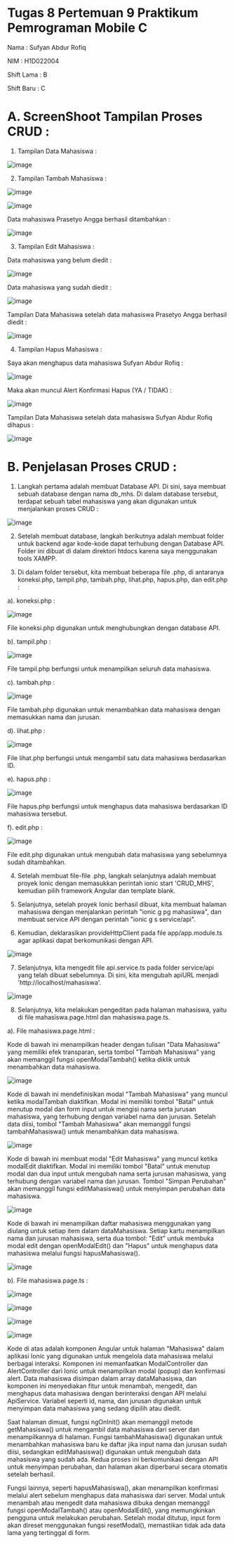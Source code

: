 # Tugas 8 Pertemuan 9 Praktikum Pemrograman Mobile C

Nama    : Sufyan Abdur Rofiq

NIM    : H1D022004

Shift Lama  : B

Shift Baru  : C

# A. ScreenShoot Tampilan Proses CRUD :

1. Tampilan Data Mahasiswa :

![image](https://github.com/user-attachments/assets/d424ebc4-5dea-420c-9a33-f736a1f1eb9c)

2. Tampilan Tambah Mahasiswa :

![image](https://github.com/user-attachments/assets/82e30a84-248e-4935-9dc7-ca896c32e5f1)

![image](https://github.com/user-attachments/assets/f7e92f76-5e15-4828-a772-8778fe291f44)

Data mahasiswa Prasetyo Angga berhasil ditambahkan :

![image](https://github.com/user-attachments/assets/ed1a3fe4-0ab8-4081-a975-552214ff1401)

3. Tampilan Edit Mahasiswa :

Data mahasiswa yang belum diedit :

![image](https://github.com/user-attachments/assets/2ea816f2-4fa8-44cb-ac49-468b9c5d8caa)

Data mahasiswa yang sudah diedit :

![image](https://github.com/user-attachments/assets/ebeaba82-cd8b-4d39-8d87-8753d6c6691d)

Tampilan Data Mahasiswa setelah data mahasiswa Prasetyo Angga berhasil diedit :

![image](https://github.com/user-attachments/assets/82169c70-8598-4c97-99d8-01d91f2ed5b4)

4. Tampilan Hapus Mahasiswa :

Saya akan menghapus data mahasiswa Sufyan Abdur Rofiq :

![image](https://github.com/user-attachments/assets/3f5d3761-adb7-4078-b3af-5f63c95e4ed8)

Maka akan muncul Alert Konfirmasi Hapus (YA / TIDAK) :

![image](https://github.com/user-attachments/assets/59a79b14-34bb-40bb-a776-604aa3fedbcf)

Tampilan Data Mahasiswa setelah data mahasiswa Sufyan Abdur Rofiq dihapus :

![image](https://github.com/user-attachments/assets/fabb65bb-2522-4b72-a528-647317ec4194)

# B. Penjelasan Proses CRUD :

1. Langkah pertama adalah membuat Database API. Di sini, saya membuat sebuah database dengan nama db_mhs. Di dalam database tersebut, terdapat sebuah tabel mahasiswa yang akan digunakan untuk menjalankan proses CRUD :

![image](https://github.com/user-attachments/assets/46dc90b3-5ca9-42e4-95a5-f18c6e31a92f)

2. Setelah membuat database, langkah berikutnya adalah membuat folder untuk backend agar kode-kode dapat terhubung dengan Database API. Folder ini dibuat di dalam direktori htdocs karena saya menggunakan tools XAMPP.

3. Di dalam folder tersebut, kita membuat beberapa file .php, di antaranya koneksi.php, tampil.php, tambah.php, lihat.php, hapus.php, dan edit.php :

a). koneksi.php :

![image](https://github.com/user-attachments/assets/09357f9f-7e34-463c-aa3e-62b4f4017d5d)

File koneksi.php digunakan untuk menghubungkan dengan database API.

b). tampil.php :

![image](https://github.com/user-attachments/assets/7b9a93c4-1067-49fb-844e-72ada1ceb2bb)

File tampil.php berfungsi untuk menampilkan seluruh data mahasiswa.

c). tambah.php :

![image](https://github.com/user-attachments/assets/0f2164c2-b867-48c8-85f1-66102b887096)

File tambah.php digunakan untuk menambahkan data mahasiswa dengan memasukkan nama dan jurusan.

d). lihat.php :

![image](https://github.com/user-attachments/assets/bdaa2dcc-34fc-438e-940d-393bd9812d72)

File lihat.php berfungsi untuk mengambil satu data mahasiswa berdasarkan ID.

e). hapus.php :

![image](https://github.com/user-attachments/assets/1073b9cb-3967-4c20-97a1-8d39e8ae7a51)

File hapus.php berfungsi untuk menghapus data mahasiswa berdasarkan ID mahasiswa tersebut.

f). edit.php :

![image](https://github.com/user-attachments/assets/7f3f75b1-b91c-4929-8298-6869d61d13c0)

File edit.php digunakan untuk mengubah data mahasiswa yang sebelumnya sudah ditambahkan.

4. Setelah membuat file-file .php, langkah selanjutnya adalah membuat proyek Ionic dengan memasukkan perintah ionic start 'CRUD_MHS', kemudian pilih framework Angular dan template blank.

5. Selanjutnya, setelah proyek Ionic berhasil dibuat, kita membuat halaman mahasiswa dengan menjalankan perintah "ionic g pg mahasiswa", dan membuat service API dengan perintah "ionic g s service/api".

6. Kemudian, deklarasikan provideHttpClient pada file app/app.module.ts agar aplikasi dapat berkomunikasi dengan API.

![image](https://github.com/user-attachments/assets/dd5ee95b-2523-481a-adae-beaad283aa41)

7. Selanjutnya, kita mengedit file api.service.ts pada folder service/api yang telah dibuat sebelumnya. Di sini, kita mengubah apiURL menjadi 'http://localhost/mahasiswa'.

![image](https://github.com/user-attachments/assets/6ca1764f-6bdc-4477-902d-32f70f7498b6)

8. Selanjutnya, kita melakukan pengeditan pada halaman mahasiswa, yaitu di file mahasiswa.page.html dan mahasiswa.page.ts.

a). File mahasiswa.page.html :

Kode di bawah ini menampilkan header dengan tulisan "Data Mahasiswa" yang memiliki efek transparan, serta tombol "Tambah Mahasiswa" yang akan memanggil fungsi openModalTambah() ketika diklik untuk menambahkan data mahasiswa.

![image](https://github.com/user-attachments/assets/7152234c-ce44-41ed-a92d-e2667ebacc3b)

Kode di bawah ini mendefinisikan modal "Tambah Mahasiswa" yang muncul ketika modalTambah diaktifkan. Modal ini memiliki tombol "Batal" untuk menutup modal dan form input untuk mengisi nama serta jurusan mahasiswa, yang terhubung dengan variabel nama dan jurusan. Setelah data diisi, tombol "Tambah Mahasiswa" akan memanggil fungsi tambahMahasiswa() untuk menambahkan data mahasiswa.

![image](https://github.com/user-attachments/assets/09c72dd3-aaef-4b76-8dd1-ef1fcb805fe1)

Kode di bawah ini membuat modal "Edit Mahasiswa" yang muncul ketika modalEdit diaktifkan. Modal ini memiliki tombol "Batal" untuk menutup modal dan dua input untuk mengubah nama serta jurusan mahasiswa, yang terhubung dengan variabel nama dan jurusan. Tombol "Simpan Perubahan" akan memanggil fungsi editMahasiswa() untuk menyimpan perubahan data mahasiswa.

![image](https://github.com/user-attachments/assets/67a65f78-1eb4-426d-9f4e-d868b203d5f1)

Kode di bawah ini menampilkan daftar mahasiswa menggunakan <ion-card> yang diulang untuk setiap item dalam dataMahasiswa. Setiap kartu menampilkan nama dan jurusan mahasiswa, serta dua tombol: "Edit" untuk membuka modal edit dengan openModalEdit() dan "Hapus" untuk menghapus data mahasiswa melalui fungsi hapusMahasiswa().

![image](https://github.com/user-attachments/assets/0f48c232-9158-4a74-a203-cf0ccb54ac54)

b). File mahasiswa.page.ts :

![image](https://github.com/user-attachments/assets/9214e1d7-fe3f-48a4-a552-0e577aaba4a4)

![image](https://github.com/user-attachments/assets/dd8081d3-1a18-46a7-b820-f6adb6443ccb)

![image](https://github.com/user-attachments/assets/7c67f594-6ce4-40d8-bc64-b028a4d4880e)

![image](https://github.com/user-attachments/assets/843fb33d-989c-4011-9345-003c707805b5)

Kode di atas adalah komponen Angular untuk halaman "Mahasiswa" dalam aplikasi Ionic yang digunakan untuk mengelola data mahasiswa melalui berbagai interaksi. Komponen ini memanfaatkan ModalController dan AlertController dari Ionic untuk menampilkan modal (popup) dan konfirmasi alert. Data mahasiswa disimpan dalam array dataMahasiswa, dan komponen ini menyediakan fitur untuk menambah, mengedit, dan menghapus data mahasiswa dengan berinteraksi dengan API melalui ApiService. Variabel seperti id, nama, dan jurusan digunakan untuk menyimpan data mahasiswa yang sedang dipilih atau diedit.

Saat halaman dimuat, fungsi ngOnInit() akan memanggil metode getMahasiswa() untuk mengambil data mahasiswa dari server dan menampilkannya di halaman. Fungsi tambahMahasiswa() digunakan untuk menambahkan mahasiswa baru ke daftar jika input nama dan jurusan sudah diisi, sedangkan editMahasiswa() digunakan untuk mengubah data mahasiswa yang sudah ada. Kedua proses ini berkomunikasi dengan API untuk menyimpan perubahan, dan halaman akan diperbarui secara otomatis setelah berhasil.

Fungsi lainnya, seperti hapusMahasiswa(), akan menampilkan konfirmasi melalui alert sebelum menghapus data mahasiswa dari server. Modal untuk menambah atau mengedit data mahasiswa dibuka dengan memanggil fungsi openModalTambah() atau openModalEdit(), yang memungkinkan pengguna untuk melakukan perubahan. Setelah modal ditutup, input form akan direset menggunakan fungsi resetModal(), memastikan tidak ada data lama yang tertinggal di form.














































